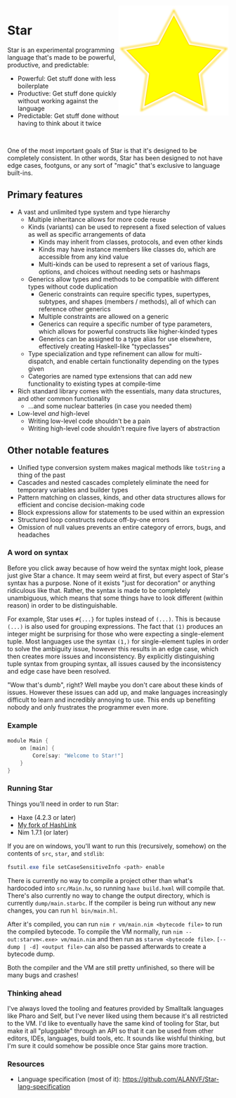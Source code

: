 <img src="logo.png" alt="Logo" width="250" align="right"/>

# Star

Star is an experimental programming language that's made to be powerful, productive, and predictable:
- Powerful: Get stuff done with less boilerplate
- Productive: Get stuff done quickly without working against the language
- Predictable: Get stuff done without having to think about it twice

<br>

One of the most important goals of Star is that it's designed to be completely consistent. In other words, Star has been designed to not have edge cases, footguns, or any sort of "magic" that's exclusive to language built-ins.


## Primary features

- A vast and unlimited type system and type hierarchy
	- Multiple inheritance allows for more code reuse
	- Kinds (variants) can be used to represent a fixed selection of values as well as specific arrangements of data
		- Kinds may inherit from classes, protocols, and even other kinds
		- Kinds may have instance members like classes do, which are accessible from any kind value
		- Multi-kinds can be used to represent a set of various flags, options, and choices without needing sets or hashmaps
	- Generics allow types and methods to be compatible with different types without code duplication
		- Generic constraints can require specific types, supertypes, subtypes, and shapes (members / methods), all of which can reference other generics
		- Multiple constraints are allowed on a generic
		- Generics can require a specific number of type parameters, which allows for powerful constructs like higher-kinded types
		- Generics can be assigned to a type alias for use elsewhere, effectively creating Haskell-like "typeclasses"
	- Type specialization and type refinement can allow for multi-dispatch, and enable certain functionality depending on the types given
	- Categories are named type extensions that can add new functionality to existing types at compile-time
- Rich standard library comes with the essentials, many data structures, and other common functionality
	- ...and some nuclear batteries (in case you needed them)
- Low-level *and* high-level
	- Writing low-level code shouldn't be a pain
	- Writing high-level code shouldn't require five layers of abstraction


## Other notable features

- Unified type conversion system makes magical methods like `toString` a thing of the past
- Cascades and nested cascades completely eliminate the need for temporary variables and builder types
- Pattern matching on classes, kinds, and other data structures allows for efficient and concise decision-making code
- Block expressions allow for statements to be used within an expression
- Structured loop constructs reduce off-by-one errors
- Omission of null values prevents an entire category of errors, bugs, and headaches


### A word on syntax

Before you click away because of how weird the syntax might look, please just give Star a chance. It may seem weird at first,
but every aspect of Star's syntax has a purpose. None of it exists "just for decoration" or anything ridiculous like that.
Rather, the syntax is made to be completely unambiguous, which means that some things have to look different (within reason)
in order to be distinguishable.

For example, Star uses `#{...}` for tuples instead of `(...)`. This is because `(...)` is also used for grouping expressions.
The fact that `(1)` produces an integer might be surprising for those who were expecting a single-element tuple.
Most languages use the syntax `(1,)` for single-element tuples in order to solve the ambiguity issue, however this results in
an edge case, which then creates more issues and inconsistency. By explicitly distinguishing tuple syntax from grouping syntax,
all issues caused by the inconsistency and edge case have been resolved.

"Wow that's dumb", right? Well maybe you don't care about these kinds of issues. However these issues can add up, and make
languages increasingly difficult to learn and incredibly annoying to use. This ends up benefiting nobody and only frustrates
the programmer even more.


### Example


```swift
module Main {
	on [main] {
		Core[say: "Welcome to Star!"]
	}
}
```


### Running Star

Things you'll need in order to run Star:
- Haxe (4.2.3 or later)
- [My fork of HashLink](https://github.com/ALANVF/hashlink/tree/star)
- Nim 1.7.1 (or later)

If you are on windows, you'll want to run this (recursively, somehow) on the contents of `src`, `star`, and `stdlib`:
```powershell
fsutil.exe file setCaseSensitiveInfo <path> enable
```

There is currently no way to compile a project other than what's hardocoded into `src/Main.hx`, so running `haxe build.hxml` will compile that. There's also currently no way to change the output directory, which is currently `dump/main.starbc`. If the compiler is being run without any new changes, you can run `hl bin/main.hl`.

After it's compiled, you can run `nim r vm/main.nim <bytecode file>` to run the compiled bytecode. To compile the VM normally, run `nim --out:starvm<.exe> vm/main.nim` and then run as `starvm <bytecode file>`. `[--dump | -d] <output file>` can also be passed afterwards to create a bytecode dump.

Both the compiler and the VM are still pretty unfinished, so there will be many bugs and crashes!

### Thinking ahead

I've always loved the tooling and features provided by Smalltalk languages like Pharo and Self, but I've never liked using them
because it's all restricted to the VM. I'd like to eventually have the same kind of tooling for Star, but make it all "pluggable"
through an API so that it can be used from other editors, IDEs, languages, build tools, etc. It sounds like wishful thinking, but I'm
sure it could somehow be possible once Star gains more traction.


### Resources

- Language specification (most of it): https://github.com/ALANVF/Star-lang-specification
